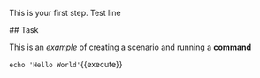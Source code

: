 This is your first step.
Test line

## Task

This is an _example_ of creating a scenario and running a **command**

`echo 'Hello World'`{{execute}}
